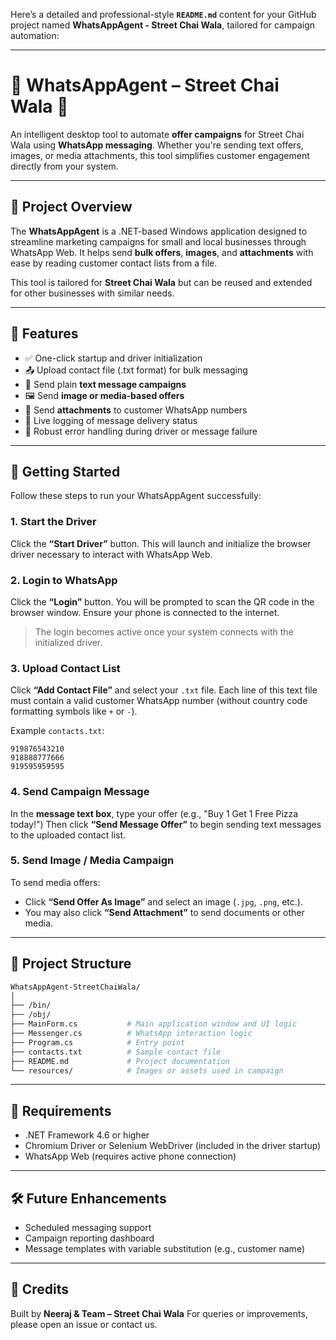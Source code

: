 Here’s a detailed and professional-style **`README.md`** content for your GitHub project named **WhatsAppAgent - Street Chai Wala**, tailored for campaign automation:

---

# 📲 WhatsAppAgent – Street Chai Wala 🍕

An intelligent desktop tool to automate **offer campaigns** for Street Chai Wala using **WhatsApp messaging**. Whether you're sending text offers, images, or media attachments, this tool simplifies customer engagement directly from your system.

---

## 🚀 Project Overview

The **WhatsAppAgent** is a .NET-based Windows application designed to streamline marketing campaigns for small and local businesses through WhatsApp Web. It helps send **bulk offers**, **images**, and **attachments** with ease by reading customer contact lists from a file.

This tool is tailored for **Street Chai Wala** but can be reused and extended for other businesses with similar needs.

---

## 🔧 Features

* ✅ One-click startup and driver initialization
* 📤 Upload contact file (.txt format) for bulk messaging
* 💬 Send plain **text message campaigns**
* 🖼️ Send **image or media-based offers**
* 📎 Send **attachments** to customer WhatsApp numbers
* 🔁 Live logging of message delivery status
* 🛑 Robust error handling during driver or message failure

---

## 🧩 Getting Started

Follow these steps to run your WhatsAppAgent successfully:

### 1. Start the Driver

Click the **“Start Driver”** button.
This will launch and initialize the browser driver necessary to interact with WhatsApp Web.

### 2. Login to WhatsApp

Click the **“Login”** button.
You will be prompted to scan the QR code in the browser window. Ensure your phone is connected to the internet.

> The login becomes active once your system connects with the initialized driver.

### 3. Upload Contact List

Click **“Add Contact File”** and select your `.txt` file.
Each line of this text file must contain a valid customer WhatsApp number (without country code formatting symbols like `+` or `-`).

Example `contacts.txt`:

```
919876543210
918888777666
919595959595
```

### 4. Send Campaign Message

In the **message text box**, type your offer (e.g., "Buy 1 Get 1 Free Pizza today!")
Then click **“Send Message Offer”** to begin sending text messages to the uploaded contact list.

### 5. Send Image / Media Campaign

To send media offers:

* Click **“Send Offer As Image”** and select an image (`.jpg`, `.png`, etc.).
* You may also click **“Send Attachment”** to send documents or other media.

---

## 📁 Project Structure

```bash
WhatsAppAgent-StreetChaiWala/
│
├── /bin/
├── /obj/
├── MainForm.cs           # Main application window and UI logic
├── Messenger.cs          # WhatsApp interaction logic
├── Program.cs            # Entry point
├── contacts.txt          # Sample contact file
├── README.md             # Project documentation
└── resources/            # Images or assets used in campaign
```

---

## 📝 Requirements

* .NET Framework 4.6 or higher
* Chromium Driver or Selenium WebDriver (included in the driver startup)
* WhatsApp Web (requires active phone connection)

---

## 🛠️ Future Enhancements

* Scheduled messaging support
* Campaign reporting dashboard
* Message templates with variable substitution (e.g., customer name)

---

## 📣 Credits

Built by **Neeraj & Team – Street Chai Wala**
For queries or improvements, please open an issue or contact us.

